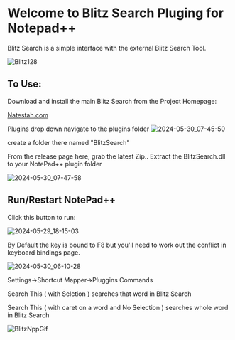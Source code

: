 # Welcome to Blitz Search Pluging for Notepad++

Blitz Search is a simple interface with the external Blitz Search Tool.

![Blitz128](https://github.com/Natestah/BlitsNppPlugin/assets/11800697/99f0a751-bd73-43d2-a19c-5077fec8bb45)

## To Use:
Download and install the main Blitz Search from the Project Homepage:

[Natestah.com](https://natestah.com/download)

Plugins drop down navigate to the plugins folder
![2024-05-30_07-45-50](https://github.com/Natestah/BlitsNppPlugin/assets/11800697/84c55308-b488-4398-b9b4-59787ccdf6f2)

create a folder there named "BlitzSearch"

From the release page here, grab the latest Zip.. Extract the BlitzSearch.dll to your NotePad++ plugin folder

![2024-05-30_07-47-58](https://github.com/Natestah/BlitsNppPlugin/assets/11800697/199933d0-ba34-45d7-a987-f0f57bd0e992)

## Run/Restart NotePad++

Click this button to run:

![2024-05-29_18-15-03](https://github.com/Natestah/BlitsNppPlugin/assets/11800697/e244d9a1-29bf-449e-8559-3d93a2740d80)

By Default the key is bound to F8 but you'll need to work out the conflict in keyboard bindings page.

![2024-05-30_06-10-28](https://github.com/Natestah/BlitsNppPlugin/assets/11800697/721767ed-2f80-4d87-8cb9-4e160104c3ba)

Settings->Shortcut Mapper->Pluggins Commands

Search This ( with Selction ) searches that word in Blitz Search

Search This ( with caret on a word and No Selection ) searches whole word in Blitz Search

![BlitzNppGif](https://github.com/Natestah/BlitsNppPlugin/assets/11800697/a48ec365-6cef-4ea6-b025-332783200855)
